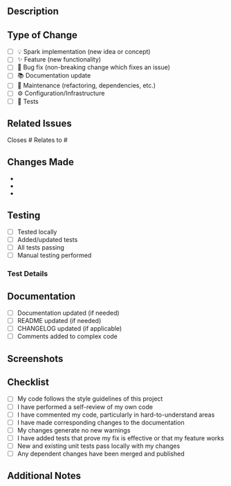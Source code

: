 ## Description

<!-- Provide a clear and concise description of the changes in this PR -->

## Type of Change

<!-- Mark the relevant option(s) with an 'x' -->

- [ ] 💡 Spark implementation (new idea or concept)
- [ ] ✨ Feature (new functionality)
- [ ] 🐛 Bug fix (non-breaking change which fixes an issue)
- [ ] 📚 Documentation update
- [ ] 🔧 Maintenance (refactoring, dependencies, etc.)
- [ ] ⚙️ Configuration/Infrastructure
- [ ] 🧪 Tests

## Related Issues

<!-- Link to related issues using keywords like "Closes #123" or "Relates to #456" -->

Closes #
Relates to #

## Changes Made

<!-- List the specific changes made in this PR -->

- 
- 
- 

## Testing

<!-- Describe the testing performed -->

- [ ] Tested locally
- [ ] Added/updated tests
- [ ] All tests passing
- [ ] Manual testing performed

### Test Details

<!-- Describe how you tested these changes -->

## Documentation

<!-- Check all that apply -->

- [ ] Documentation updated (if needed)
- [ ] README updated (if needed)
- [ ] CHANGELOG updated (if applicable)
- [ ] Comments added to complex code

## Screenshots

<!-- If applicable, add screenshots to help explain your changes -->

## Checklist

<!-- Mark completed items with an 'x' -->

- [ ] My code follows the style guidelines of this project
- [ ] I have performed a self-review of my own code
- [ ] I have commented my code, particularly in hard-to-understand areas
- [ ] I have made corresponding changes to the documentation
- [ ] My changes generate no new warnings
- [ ] I have added tests that prove my fix is effective or that my feature works
- [ ] New and existing unit tests pass locally with my changes
- [ ] Any dependent changes have been merged and published

## Additional Notes

<!-- Add any additional notes, context, or information for reviewers -->
